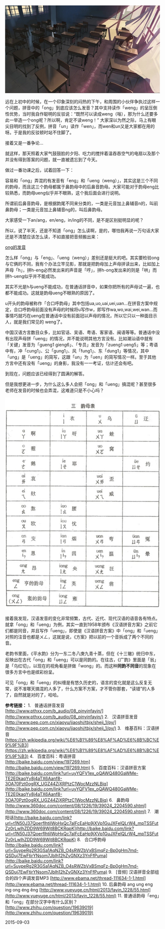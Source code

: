 
![](assets/拼音ong到底怎么读/2015090301.jpg)

远在上初中的时候，在一个印象深刻的闷热的下午，和周围的小伙伴争执过这样一个问题，拼音中的「ong」到底应该怎么发音？其中支持读作「weng」的呈压倒性优势，当时我自作聪明的反驳说：“既然可以读成weng（嗡），那为什么还要多此一举造一个ong呢？所以啊，肯定不读weng！” 大家深以为然之际，马上有眼尖目明的找到了反例，拼音「un」读作「wen」，而wen和un又是大家都在用的呀。于是我的反驳顿时站不住脚了。

接着又是一番争论…

就这样，那天照着大家气鼓鼓脸的夕阳、吃力的搅拌着温吞吞空气的电扇以及那个并没有得到答案的问题，就一直被遗忘到了今天。

做过一番功课之后，试着回答一下：

容易和「ong」弄混的有发音有「eng」和「ueng（weng）」，其实这是三个不同的韵母，而且这三个韵母都属于鼻韵母中的后鼻音韵母。大家可能对于韵母eng比较熟悉，而韵母ueng似乎并不眼熟，这个我后面会进行说明。

所谓前后鼻音韵母，是根据韵尾不同来分类的，一类是元音加上鼻辅音n的，叫前鼻韵母；一类是元音加上鼻辅音ng的，叫后鼻韵母。

大家感受一下an/ang，en/eng，in/ing的不同，是不是区别挺明显的呢？

所以，说了半天，还是不知道「ong」怎么读啊，是的，哪怕我再说一万句话大家还是不清楚应该怎么读，不如直接把音频搬出来：

[ong的发音](assets/拼音ong到底怎么读/ong.mp3)

怎么样「ong」与「eng」、「ueng（weng）」差别还是挺大的吧。其实要检验ong与它俩的不同，我有个办法立竿见影，那就是把韵母加上声母拼读出来，比如加上声母「h」，拼h-eng必然发出来的声音是「哼」，拼h-ong发出来的则是「哄」而拼h-ueng似乎并不能成功。

其实不光是h与ueng不能成功，在普通话拼音中，如果你把所有的声母试一遍，也都不能成功。这就是韵母ueng不眼熟的原因了。

u开头的韵母被称作「合口呼韵母」其中包括ua,uo,uai,uei,uan…在拼音方案中规定，合口呼韵母前面没有声母的时候将u写作w，即写作wa,wo,wai,wei,wan…而事情巧就巧在ueng在普通话中没有前面冠以声母的情况，所以它只以一种面目示人，就是我们常见的 weng了。

中国汉语方言数目众多，比如官话、吴语、粤语、客家语、闽语等等。普通话中没有出现声母拼「ueng」的情况，并不能说明其他方言没有。比如潮汕语中就有「关键」发音为「gueng1 gieng6」、「专员」发音为「zueng1 ueng5」等；粤语中有，冲「cung1」、公「gung1」、风「fung1」、东「dung1」等情况，其中「ung」是「ueng」的简写，这跟「un」为「uen」的简写情况一样。至于其他方言中还有没有「ueng」的身影，我没有一一考证，估计还会有吧。

到现在，问题应该已经得到了圆满的解答。

但是我想更进一步，为什么这么多人会把「ong」和「ueng」搞混呢？甚至很多老师在发音的时候也会弄混，这难道只是不小心吗？

![](assets/拼音ong到底怎么读/2015090302.jpg)

接着我发现，汉语发音的变化非常频繁，古代、近代、现代汉语的语音各有特点。就拿「ong」和「ueng」为例，其实一直到1958年颁布《汉语拼音方案》之前它们都是同音，并且写作「ueng」，即使是《汉语拼音方案》中「ong」和「ueng」对照的注音也都是ㄨㄥ，这就是说，《方案》把以前的一个音拆成了两个不同的音。

老韵书里面，《平水韵》分为一东二冬八庚九青十蒸，但在《十三辙》统归中东，反映出在古代「ong」和「ueng」可以是同韵的。在往古，《广韵》里面是「翁」是「乌红切」，以现在的视角看是拼做「wong」的。而这种**同韵不同音**的现象在很多方言中也是缤彩纷呈。

可见「ong」和「ueng」的纠缠是有悠久历史的，语言的变化就是这么反复无常，说不准哪天搞混的人多了，什么方案不方案，才不管你那套，“读错”的人多了，自然就是对的了，哈哈。

**参考链接：**
1.   普通话拼音发音[http://www.pthxx.com/b_audio/08_pinyinfayin/](http://www.pthxx.com/b_audio/08_pinyinfayin/)
2.   汉语拼音发音[http://www.pep.com.cn/xiaoyu/jiaoshi/tbjx/sheji_1/py/](http://www.pep.com.cn/xiaoyu/jiaoshi/tbjx/sheji_1/py/)
3.   维基百科：汉语拼音 [https://zh.wikipedia.org/wiki/%E6%B1%89%E8%AF%AD%E6%8B%BC%E9%9F%B3](https://zh.wikipedia.org/wiki/%E6%B1%89%E8%AF%AD%E6%8B%BC%E9%9F%B3)
4.   百度百科：粤语拼音[http://baike.baidu.com/view/197269.htm](http://baike.baidu.com/view/197269.htm)
5.   百度百科：汉语拼音方案[http://baike.baidu.com/link?url=uyYQFV1ex_oQAWQ480GaWMe-TE2E0kaqYy8j4aTX6Aanf8-3OA70Pzt0ogRX_UGZ44ZjXRPtzC1WocMzzNLBiq](http://baike.baidu.com/link?url=uyYQFV1ex_oQAWQ480GaWMe-TE2E0kaqYy8j4aTX6Aanf8-3OA70Pzt0ogRX_UGZ44ZjXRPtzC1WocMzzNLBiq)
6.   鼻韵母[http://www.360doc.com/content/08/1226/19/39024_2204590.shtml](http://www.360doc.com/content/08/1226/19/39024_2204590.shtml)
7.   潮阳话[http://baike.baidu.com/link?url=t1N50J37QoerflhtilWoHxQc7aIFcEaHp9jXVp1GuJXFelQLrW4_mpTSSFutZz0rLwlhZDD9W69Wjt8BCKRqpK](http://baike.baidu.com/link?url=t1N50J37QoerflhtilWoHxQc7aIFcEaHp9jXVp1GuJXFelQLrW4_mpTSSFutZz0rLwlhZDD9W69Wjt8BCKRqpK)
8.   合口呼韵母[http://baike.baidu.com/link?url=SuypeRg2R3GSa1AqNZB_O4sRWZbVxBSmqFz-Bp0gHm7md-QSDuj7EwFtirYNsom7JbIh12hZyGNXz3YnFfPuma](http://baike.baidu.com/link?url=SuypeRg2R3GSa1AqNZB_O4sRWZbVxBSmqFz-Bp0gHm7md-QSDuj7EwFtirYNsom7JbIh12hZyGNXz3YnFfPuma)
9.   [音频] 汉语拼音全部组合的四个声调发音MP3 [http://www.ebama.net/thread-111634-1-1.html](http://www.ebama.net/thread-111634-1-1.html)
10. 后鼻韵母 ang ung eng ing ong éng êng [http://www.yueyuge.cn/html/2013/fayin_1228/55.html](http://www.yueyuge.cn/html/2013/fayin_1228/55.html)
11. 普通话韵母「eng」和「ong」在部分汉字中有什么区别？[http://www.zhihu.com/question/19639019](http://www.zhihu.com/question/19639019)

2015-09-03
